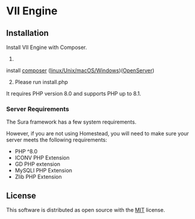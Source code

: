 # VII Engine

<a name="installation"></a>

## Installation

Install VII Engine with Composer.

1.
install [composer](https://getcomposer.org/) ([linux/Unix/macOS/Windows](https://getcomposer.org/doc/00-intro.md))([OpenServer](https://ospanel.io/docs/#rabota-s-composer))

2. Please run install.php

It requires PHP version 8.0 and supports PHP up to 8.1.

<a name="server-requirements"></a>

### Server Requirements

The Sura framework has a few system requirements.

However, if you are not using Homestead, you will need to make sure your server meets the following requirements:

- PHP ^8.0
- ICONV PHP Extension
- GD PHP extension
- MySQLI PHP Extension
- Zlib PHP Extension

## License

This software is distributed as open source with the [MIT](https://github.com/semyon492/vii/blob/master/LICENSE) license.
